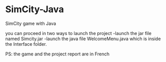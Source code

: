# SimCity-Java
SimCity game with Java


you can proceed in two ways to launch the project
-launch the jar file named Simcity.jar
-launch the java file WelcomeMenu.java which is inside the Interface folder.

PS: the game and the project report are in French

